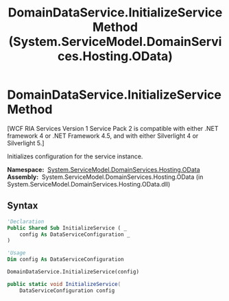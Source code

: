 ﻿---
title: DomainDataService.InitializeService Method  (System.ServiceModel.DomainServices.Hosting.OData)
TOCTitle: InitializeService Method
ms:assetid: M:System.ServiceModel.DomainServices.Hosting.OData.DomainDataService.InitializeService(System.Data.Services.DataServiceConfiguration)
ms:mtpsurl: https://msdn.microsoft.com/en-us/library/system.servicemodel.domainservices.hosting.odata.domaindataservice.initializeservice(v=VS.91)
ms:contentKeyID: 31289120
ms.date: 01/27/2012
mtps_version: v=VS.91
f1_keywords:
- System.ServiceModel.DomainServices.Hosting.OData.DomainDataService.InitializeService
dev_langs:
- CSharp
- JScript
- VB
- FSharp
- c++
api_location:
- System.ServiceModel.DomainServices.Hosting.OData.dll
api_name:
- System.ServiceModel.DomainServices.Hosting.OData.DomainDataService.InitializeService
api_type:
- Managed
topic_type:
- apiref
- kbSyntax
product_family_name: VS
ROBOTS: INDEX,FOLLOW
---

# DomainDataService.InitializeService Method

\[WCF RIA Services Version 1 Service Pack 2 is compatible with either .NET framework 4 or .NET Framework 4.5, and with either Silverlight 4 or Silverlight 5.\]

Initializes configuration for the service instance.

**Namespace:**  [System.ServiceModel.DomainServices.Hosting.OData](ff688014\(v=vs.91\).md)  
**Assembly:**  System.ServiceModel.DomainServices.Hosting.OData (in System.ServiceModel.DomainServices.Hosting.OData.dll)

## Syntax

``` vb
'Declaration
Public Shared Sub InitializeService ( _
    config As DataServiceConfiguration _
)
```

``` vb
'Usage
Dim config As DataServiceConfiguration

DomainDataService.InitializeService(config)
```

``` csharp
public static void InitializeService(
    DataServiceConfiguration config
)
```

``` c++
public:
static void InitializeService(
    DataServiceConfiguration^ config
)
```

``` fsharp
static member InitializeService : 
        config:DataServiceConfiguration -> unit 
```

``` jscript
public static function InitializeService(
    config : DataServiceConfiguration
)
```

#### Parameters

  - config  
    Type: [System.Data.Services.DataServiceConfiguration](https://msdn.microsoft.com/en-us/library/Ee474270)  
    Configuration settings for the service.  

## See Also

#### Reference

[DomainDataService Class](ff688019\(v=vs.91\).md)

[System.ServiceModel.DomainServices.Hosting.OData Namespace](ff688014\(v=vs.91\).md)

